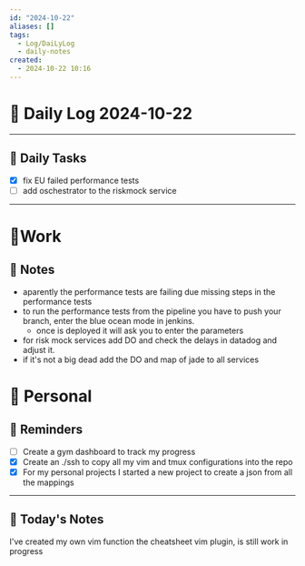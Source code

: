 ```yaml
---
id: "2024-10-22"
aliases: []
tags:
  - Log/DaiLyLog
  - daily-notes
created:
  - 2024-10-22 10:16
---
```


# 📅 Daily Log 2024-10-22

---
## 🔷 Daily Tasks
- [x] fix EU failed performance tests 
- [ ] add oschestrator to the riskmock service

---
# 💼Work 
## 🚀 Notes
- aparently the performance tests are failing due missing steps in the performance tests
- to run the performance tests from the pipeline you have to push your branch, enter the blue ocean mode in jenkins.
    - once is deployed it will ask you to enter the parameters
- for risk mock services add DO and check the delays in datadog and adjust it.
- if it's not a big dead add the DO and map of jade to all services

# 👑 Personal
## 📕 Reminders
- [ ] Create a gym dashboard to track my progress
- [x] Create an ./ssh to copy all my vim and tmux configurations into the repo
- [x] For my personal projects I started a new project to create a json from all the mappings

---

## 📅 Today's Notes

I've created my own vim function the cheatsheet vim plugin, is still work in progress
